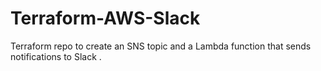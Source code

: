 # Terraform-AWS-Slack
Terraform repo to create an SNS topic and a Lambda function that sends notifications to Slack .
